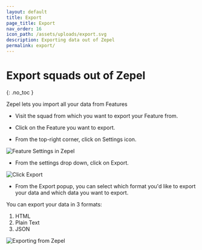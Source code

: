 ```yaml
---
layout: default
title: Export
page_title: Export
nav_order: 16
icon_path: /assets/uploads/export.svg
description: Exporting data out of Zepel
permalink: export/
---
```


# Export squads out of Zepel
{: .no_toc }

Zepel lets you import all your data from Features

- Visit the squad from which you want to export your Feature from.

- Click on the Feature you want to export.

- From the top-right corner, click on Settings icon.

![Feature Settings in Zepel](/guide/assets/uploads/feature-settings.png)

- From the settings drop down, click on Export.

![Click Export](/guide/assets/uploads/feature-settings-export.png)

- From the Export popup, you can select which format you'd like to export your data and which data you want to export.

You can export your data in 3 formats:

1. HTML
2. Plain Text
3. JSON 

![Exporting from Zepel](/guide/assets/uploads/feature-export-popup.png)